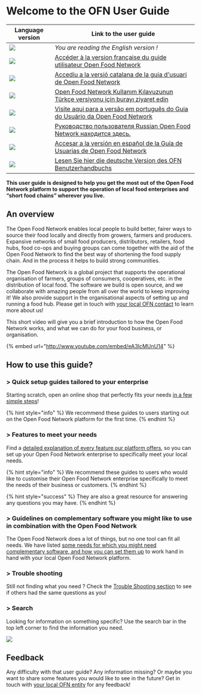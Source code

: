 # Welcome to the OFN User Guide

| Language version                                          | Link to the user guide                                                                                                                               |
| --------------------------------------------------------- | ---------------------------------------------------------------------------------------------------------------------------------------------------- |
| ![](.gitbook/assets/capture-du-2019-09-26-00-38-19.png)   | _You are reading the English version !_                                                                                                              |
| ![](.gitbook/assets/capture-du-2019-09-26-00-38-01.png)   | [Accéder à la version française du guide utilisateur Open Food Network](https://guide.openfoodnetwork.org/v/fr/)                                     |
| ![](.gitbook/assets/capture-du-2019-09-26-00-37-35.png)   | [Accediu a la versió catalana de la guia d'usuari de Open Food Network](https://guia.katuma.org)                                                     |
| ![](.gitbook/assets/turkey.jpg)                           | [Open Food Network Kullanım Kılavuzunun Türkçe versiyonu için burayı ziyaret edin](https://kilavuz.acikgida.com)                                     |
| ![](.gitbook/assets/brazil-flag-image-free-download.jpg)  | [Visite aqui para a versão em português do Guia do Usuário da Open Food Network](https://guia.openfoodbrasil.com.br)                                 |
| ![](.gitbook/assets/russia.jpg)                           | [Руководство пользователя Russian Open Food Network находится здесь.](https://guide.openfoodnetwork.ru)                                              |
| ![](.gitbook/assets/flagge-spanien.jpg)                   | [Accesar a la versión en español de la Guía de Usuarias de Open Food Network](https://app.gitbook.com/@ofn-user-guide/s/ofn-user-guide-master/v/es/) |
| ![](.gitbook/assets/flagge-deutschland.jpg)               | [Lesen Sie hier die deutsche Version des OFN Benutzerhandbuchs](https://app.gitbook.com/@ofn-user-guide/s/ofn-user-guide-master/v/deutsch/)          |

**This user guide is designed to help you get the most out of the Open Food Network platform to support the operation of local food enterprises and “short food chains” wherever you live.**

## An overview

The Open Food Network enables local people to build better, fairer ways to source their food locally and directly from growers, farmers and producers. Expansive networks of small food producers, distributors, retailers, food hubs, food co-ops and buying groups can come together with the aid of the Open Food Network to find the best way of shortening the food supply chain. And in the process it helps to build strong communities.

The Open Food Network is a global project that supports the operational organisation of farmers, groups of consumers, cooperatives, etc. in the distribution of local food. The software we build is open source, and we collaborate with amazing people from all over the world to keep improving it! We also provide support in the organisational aspects of setting up and running a food hub. Please get in touch with [your local OFN contact](local-ofn-organizations-and-contacts.md) to learn more about us!

This short video will give you a brief introduction to how the Open Food Network works, and what we can do for your food business, or organisation.

{% embed url="http://www.youtube.com/embed/eA3IcMUnU14" %}

## How to use this guide?

### > Quick setup guides tailored to your enterprise

Starting scratch, open an online shop that perfectly fits your needs [in a few simple steps](your-quick-start-on-ofn-given-who-you-are.md)!&#x20;

{% hint style="info" %}
We recommend these guides to users starting out on the Open Food Network platform for the first time.
{% endhint %}

### > Features to meet your needs

Find a [detailed explanation of every feature our platform offers](basic-features/), so you can set up your Open Food Network enterprise to specifically meet your local needs.

{% hint style="info" %}
We recommend these guides to users who would like to customise their Open Food Network enterprise specifically to meet the needs of their business or customers.
{% endhint %}

{% hint style="success" %}
They are also a great resource for answering any questions you may have.
{% endhint %}

### _>_ Guidelines on complementary software you might like to use in combination with the Open Food Network

The Open Food Network does a lot of things, but no one tool can fit all needs. We have listed [some needs for which you might need complementary software, and how you can set them up](complementary-tools-software/) to work hand in hand with your local Open Food Network platform.

### > Trouble shooting

Still not finding what you need ? Check the [Trouble Shooting section](trouble-shooting.md) to see if others had the same questions as you!

### > Search

Looking for information on something specific? Use the search bar in the top left corner to find the information you need.

![](.gitbook/assets/capture-du-2019-09-26-00-49-08.png)

## Feedback

Any difficulty with that user guide? Any information missing? Or maybe you want to share some features you would like to see in the future? Get in touch with [your local OFN entity](local-ofn-organizations-and-contacts.md) for any feedback!
